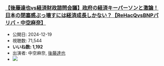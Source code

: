 ### [【後藤達也vs経済財政諮問会議】政府の経済キーパーソンと激論！日本の閉塞感ぶっ壊すには経済成長しかない？【ReHacQvsBNPパリバ・中空麻奈】](https://www.youtube.com/watch?v=S4wx54TI4uE)
-   公開日: 2024-12-19
-   視聴数: 71,544
-   **いいね数: 1,192**
-   出演者: 中空麻奈, [後藤達也](/rehacq_fan/people/後藤達也 "wikilink")
- [![](https://img.youtube.com/vi/S4wx54TI4uE/hqdefault.jpg)](https://www.youtube.com/watch?v=S4wx54TI4uE)
